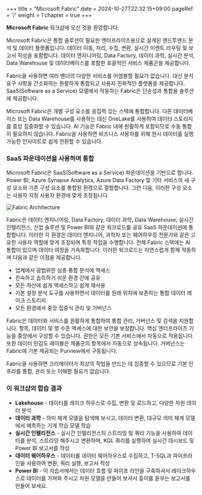+++
title = "Microsoft Fabric"
date = 2024-10-27T22:32:15+09:00
pageRef = '/'
weight = 1
chapter = true
+++

**Microsoft Fabric** 워크샵에 오신 것을 환영합니다.

Microsoft Fabric은 통합 솔루션이 필요한 엔터프라이즈용으로 설계된 엔드투엔드 분석 및 데이터 플랫폼입니다. 데이터 이동, 처리, 수집, 변환, 실시간 이벤트 라우팅 및 보고서 작성을 포함합니다. 데이터 엔지니어링, Data Factory, 데이터 과학, 실시간 분석, Data Warehouse 및 데이터베이스를 포함한 포괄적인 서비스 제품군을 제공합니다.

Fabric을 사용하면 여러 벤더의 다양한 서비스를 어셈블할 필요가 없습니다. 대신 분석 요구 사항을 간소화하는 원활하게 통합되고 사용자 친화적인 플랫폼을 제공합니다. SaaS(Software as a Service) 모델에서 작동하는 Fabric은 단순성과 통합을 솔루션에 제공합니다.

Microsoft Fabric은 개별 구성 요소를 응집력 있는 스택에 통합합니다. 다른 데이터베이스 또는 Data Warehouse를 사용하는 대신 OneLake를 사용하여 데이터 스토리지를 중앙 집중화할 수 있습니다. AI 기능은 Fabric 내에 원활하게 포함되므로 수동 통합이 필요하지 않습니다. Fabric을 사용하면 비즈니스 사용자를 위해 원시 데이터를 실행 가능한 인사이트로 쉽게 전환할 수 있습니다.

### SaaS 파운데이션을 사용하여 통합
Microsoft Fabric은 SaaS(Software as a Service) 파운데이션을 기반으로 합니다. Power BI, Azure Synapse Analytics, Azure Data Factory 및 기타 서비스의 새 구성 요소와 기존 구성 요소를 통합된 환경으로 결합합니다. 그런 다음, 이러한 구성 요소는 사용자 지정 사용자 환경에 맞게 조정됩니다.

![Fabric Architecture](/images/fabric-architecture.png)

Fabric은 데이터 엔지니어링, Data Factory, 데이터 과학, Data Warehouse, 실시간 인텔리전스, 산업 솔루션 및 Power BI와 같은 워크로드를 공유 SaaS 파운데이션에 통합합니다. 이러한 각 환경은 데이터 엔지니어, 과학자 또는 웨어하우징 전문가와 같은 고유한 사용자 역할에 맞게 조정되며 특정 작업을 수행합니다. 전체 Fabric 스택에는 AI 통합이 있으며 데이터 여정을 가속화합니다. 이러한 워크로드는 자연스럽게 함께 작동하며 다음과 같은 이점을 제공합니다.

* 업계에서 광범위한 심층 통합 분석에 액세스
* 친숙하고 습득하기 쉬운 환경 간에 공유
* 모든 자산에 쉽게 액세스하고 쉽게 재사용
* 기본 설정 분석 도구를 사용하면서 데이터를 원래 위치에 보존하는 통합 데이터 레이크 스토리지
* 모든 환경에서 중앙 집중식 관리 및 거버넌스

Fabric은 데이터와 서비스를 원활하게 통합하여 통합 관리, 거버넌스 및 검색을 지원합니다. 항목, 데이터 및 행 수준 액세스에 대한 보안을 보장합니다. 핵심 엔터프라이즈 기능을 중앙에서 구성할 수 있습니다. 권한은 모든 기본 서비스에서 자동으로 적용됩니다. 또한 데이터 민감도 레이블은 제품군의 항목에서 자동으로 상속됩니다. 거버넌스는 Fabric에 기본 제공되는 Purview에서 구동됩니다.

Fabric을 사용하면 크리에이터가 최상의 작업을 만드는 데 집중할 수 있으므로 기본 인프라를 통합, 관리 또는 이해할 필요가 없습니다.

### 이 워크샵의 합습 결과
* **Lakehouse** - 데이터를 레이크 하우스로 수집, 변환 및 로드하고, 다양한 차원 데이터 분석
* **데이터 과학** - 의미 체계 모델을 탐색해 보시고, 데이터 변환, 대규모 의미 체계 모델에서 예측하는 기계 학습 모델 학습
* **실시간 인텔리전스** - 실시간 인텔리전스의 스트리밍 및 쿼리 기능을 사용하여 데이터를 분석, 스트리밍 해주시고 변환하며, KQL 쿼리를 실행하여 실시간 대시보드 및 Power BI 보고서를 작성
* **데이터 웨어하우스**	- 데이터를 데이터 웨어하우스로 수집하고, T-SQL과 파이프라인을 사용하여 변환, 쿼리 실행, 보고서 작성
* **Power BI** - 이 자습서에서는 데이터 흐름 및 파이프 라인을 구축하셔서 레이크하우스로 데이터를 가져와 주시고 차원 모델을 만들어 보셔서 흥미를 돋우는 보고서를 만들어 보세요.